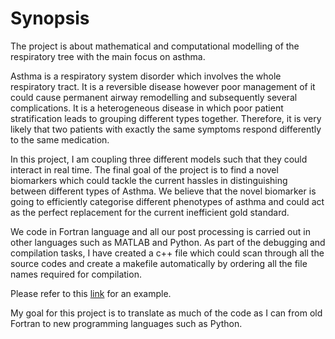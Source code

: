# Synopsis 
The project is about mathematical and computational modelling of the respiratory tree with the main focus on asthma.

Asthma is a respiratory system disorder which involves the whole respiratory tract. It is a reversible disease however poor management of it could cause permanent airway remodelling and subsequently several complications. It is a heterogeneous disease in which poor patient stratification leads to grouping different types together. Therefore, it is very likely that two patients with exactly the same symptoms respond differently to the same medication. 

In this project, I am coupling three different models such that they could interact in real time. The final goal of the project is to find a novel biomarkers which could tackle the current hassles in distinguishing between different types of Asthma. We believe that the novel biomarker is going to efficiently categorise different phenotypes of asthma and could act as the perfect replacement for the current inefficient gold standard.

We code in Fortran language and all our post processing is carried out in other languages such as MATLAB and Python. As part of the debugging and compilation tasks, I have created a c++ file which could scan through all the source codes and create a makefile automatically by ordering all the file names required for compilation.

Please refer to this [link](https://github.com/arcisad/Automake) for an example. 

My goal for this project is to translate as much of the code as I can from old Fortran to new programming languages such as Python.

